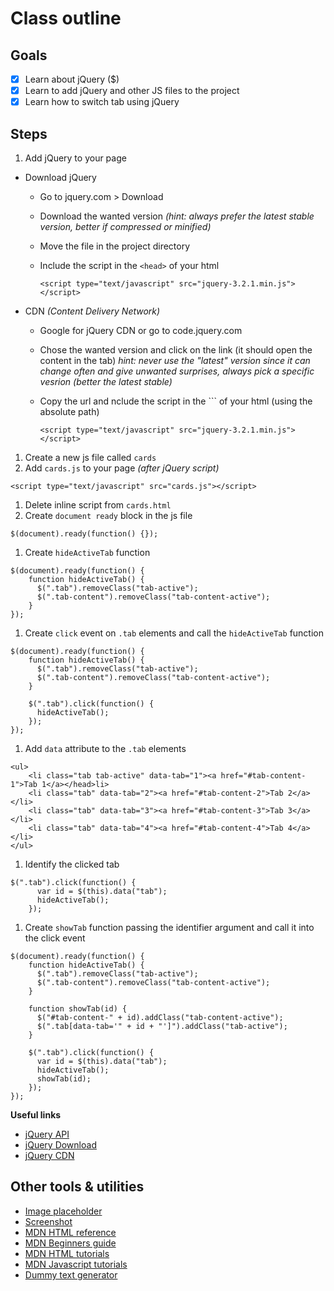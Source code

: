 # Class outline

## Goals

- [x] Learn about jQuery ($)
- [x] Learn to add jQuery and other JS files to the project
- [x] Learn how to switch tab using jQuery

## Steps

1. Add jQuery to your page
 * Download jQuery
    * Go to jquery.com > Download
    * Download the wanted version *(hint: always prefer the latest stable version, better if compressed or minified)*
    * Move the file in the project directory
    * Include the script in the `<head>` of your html

      ```
      <script type="text/javascript" src="jquery-3.2.1.min.js"></script>
      ```
  + CDN *(Content Delivery Network)*
    + Google for jQuery CDN or go to code.jquery.com
    + Chose the wanted version and click on the link (it should open the content in the tab)
    *hint: never use the "latest" version since it can change often and give unwanted surprises, always pick a specific vesrion (better the latest stable)*
    + Copy the url and nclude the script in the `<head>`` of your html (using the absolute path)

      ```
      <script type="text/javascript" src="jquery-3.2.1.min.js"></script>
      ```

1. Create a new js file called `cards`
1. Add `cards.js` to your page *(after jQuery script)*
```
<script type="text/javascript" src="cards.js"></script>
```

1. Delete inline script from `cards.html`
1. Create `document ready` block in the js file
```jQuery
$(document).ready(function() {});
```

1. Create `hideActiveTab` function
```jQuery
$(document).ready(function() {
    function hideActiveTab() {
      $(".tab").removeClass("tab-active");
      $(".tab-content").removeClass("tab-content-active");
    }
});
```

1. Create `click` event on `.tab` elements and call the `hideActiveTab` function
```jQuery
$(document).ready(function() {
    function hideActiveTab() {
      $(".tab").removeClass("tab-active");
      $(".tab-content").removeClass("tab-content-active");
    }

    $(".tab").click(function() {
      hideActiveTab();
    });
});
```

1. Add `data` attribute to the `.tab` elements
```
<ul>
    <li class="tab tab-active" data-tab="1"><a href="#tab-content-1">Tab 1</a></head>li>
    <li class="tab" data-tab="2"><a href="#tab-content-2">Tab 2</a></li>
    <li class="tab" data-tab="3"><a href="#tab-content-3">Tab 3</a></li>
    <li class="tab" data-tab="4"><a href="#tab-content-4">Tab 4</a></li>
</ul>
```

1. Identify the clicked tab
```jQuery
$(".tab").click(function() {
      var id = $(this).data("tab");
      hideActiveTab();
    });
```

1. Create `showTab` function passing the identifier argument and call it into the click event
```jQuery
$(document).ready(function() {
    function hideActiveTab() {
      $(".tab").removeClass("tab-active");
      $(".tab-content").removeClass("tab-content-active");
    }

    function showTab(id) {
      $("#tab-content-" + id).addClass("tab-content-active");
      $(".tab[data-tab='" + id + "']").addClass("tab-active");
    }

    $(".tab").click(function() {
      var id = $(this).data("tab");
      hideActiveTab();
      showTab(id);
    });
});
```

**Useful links**
- [jQuery API](http://api.jquery.com/)
- [jQuery Download](http://jquery.com/download/)
- [jQuery CDN](https://code.jquery.com/)

## Other tools & utilities
- [Image placeholder](http://via.placeholder.com/100x100)
- [Screenshot](https://s3-eu-west-1.amazonaws.com/money-data/homepage.png)
- [MDN HTML reference](https://developer.mozilla.org/en-US/docs/Web/HTML/Element)
- [MDN Beginners guide](https://developer.mozilla.org/en-US/docs/Learn/Getting_started_with_the_web)
- [MDN HTML tutorials](https://developer.mozilla.org/en-US/docs/Web/HTML)
- [MDN Javascript tutorials](https://developer.mozilla.org/en-US/docs/Web/JavaScript)
- [Dummy text generator](https://loremipsumgenerator.com/generator/?n=2&t=p)
